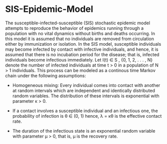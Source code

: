 # SIS-Epidemic-Model

The susceptible-infected-susceptible (SIS) stochastic epidemic model attempts to reproduce
the behavior of epidemics running through a population with no vital dynamics without births
and deaths occurring. In this model it is assumed that no individuals are removed from circulation either by immunization or isolation. In the SIS model, susceptible individuals may
become infected by contact with infective individuals, and hence, it is assumed that there is no
incubation period for the disease; that is, infected individuals become infectious immediately.
Let I(t) ∈ S , {0, 1, 2, . . . , N} denote the number of infected individuals at time t > 0 in
a population of N > 1 individuals. This process can be modeled as a continous time Markov
chain under the following assumptions:

- Homogeneous mixing: Every individual comes into contact with another at random intervals which are independent and identically distributed random variables. The distribution
of these intervals is exponential with parameter κ > 0.

- If a contact involves a susceptible individual and an infectious one, the probability of
infection is θ ∈ (0, 1) hence, λ = κθ is the effective contact rate.

- The duration of the infectious state is an exponential random variable with parameter
µ > 0, that is, µ is the recovery rate.
